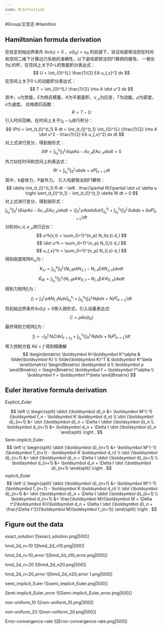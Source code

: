 ```yaml
---
icon: OcInfinity16
---
```


 #Group/王崇志  #Hamilton
## Hamiltonian  formula derivation

在给定初始边界条件 $\delta u(t_1) = 0$ 、$u (t_0) = u_0$ 的前提下，验证哈密顿法则在时间和空间二维下计算动力系统的准确性，以下是哈密顿法则F1算例的推导。
一根长为$L$的杆，在空间上关于0-L的势能积分表达式：
$$
U = \int_{0}^{L} \frac{1}{2} EA u_{,x}^2 dx
$$
在空间上关于0-L的动能积分表达式：
$$
T = \int_{0}^{L} \frac{1}{2} \rho A \dot u^2 dx
$$
其中，$u$为势能，$E$为杨氏模量，$A$为平面面积，$u_{,x}$为应变，$T$为动能，$ρ$为密度，$\dot u$为速度。
拉格朗日函数：
$$
R = T-U
$$
引入时间范畴，在时间上关于$t_0 - t_1$进行积分：
$$
\Phi = \int_{t_0}^{t_1} R dt = \int_{t_0}^{t_1} \int_{0}^{L} (\frac{1}{2} \rho A \dot u^2 - \frac{1}{2} EA u_{,x}^2) dx dt
$$
对上式进行变分，得到弱形式：
$$
\delta \Phi = \int_{t_0}^{t_1} \int_{0}^{L} \delta \dot u \rho A \dot u - \delta u_{,x} EA u_{,x} dx dt = 0
$$
外力功在时间和空间上的表达式：
$$
W = \int_{t_0}^{t_1} \int_{0}^{L}ub dx  +uP \vert_{x=L} dt
$$
其中，b是体力，P是外力。
引入哈密顿法则F1算例：
$$
\delta \int_{t_0}^{t_1} R dt - \left . \frac{\partial R}{\partial \dot u} \delta u \right \vert_{t_0}^{t_1} - \int_{t_0}^{t_1} \delta W dt = 0
$$
对上式进行变分，得到弱形式：
$$
 \int_{t_0}^{t_1} \int_{0}^{L} (\delta \dot u \rho A \dot u - \delta u_{,x} EA u_{,x}) dx dt = (\int_{0}^{L} \rho A \dot udx \delta u)t \vert_{t_0}^{t_1} + \int_{t_0}^{t_1} (\int_{0}^{L} \delta ub dx  + \delta uP \vert_{x=L} )dt
$$
分别对$u, \dot u , u_{,x}$进行近似：
$$
u^h(x,t) = \sum_{I=1}^{n_p} N_I(x,t) d_I
$$
$$
\dot u^h = \sum_{I=1}^{n_p} N_{I,t} d_I
$$
$$
u_{,x}^h = \sum_{I=1}^{n_p} N_{I,x} d_I
$$
得到刚度矩阵$K_{IJ}$为：
$$
K_{IJ} = \int_{t_0}^{t_1} \int_{0}^{L} (N_{I,t} \rho A N_{J,t} - N_{I,x}EAN_{J,x})dxdt
$$
$$
\tilde K_{IK} = \int_{t_0}^{t_1} \int_{0}^{L} (N_{I,t} \rho A \Psi_{K,t} - N_{I,x}EA\Psi_{K,x})dxdt
$$
得到力矩阵$f_I$为：
$$
f_{I} = \int_{0}^{L} \rho A N_{I,t} N_I dx \vert_{t_0}^{t_1} + \int_{t_0}^{t_1} (\int_{0}^{L} N_{I} b dx + N_{I} P \vert_{x=L})dt
$$
将初始边界条件$\delta u (t_1) = 0$带入弱形式，引入动量表达式:
$$
C = \rho A \dot u(t_0)
$$
最终得到力矩阵$f_I$为：
$$
f_{I} = - \int_{0}^{L} N_I C dx \vert_{t = t_0}  + \int_{t_0}^{t_1} (\int_{0}^{L} N_{I} b dx + N_{I} P \vert_{x=L})dt
$$
带入控制方程 $Kd = f$ 得到精确解
$$
\begin{bmatrix}
\boldsymbol K+\boldsymbol K^\alpha & \tilde{\boldsymbol K} \\
\tilde{\boldsymbol K}^T & \boldsymbol K^\beta 
\end{bmatrix}
\begin{Bmatrix}
\boldsymbol d \\ \boldsymbol p
\end{Bmatrix} =
\begin{Bmatrix}
\boldsymbol f + \boldsymbol f^\alpha \\
\boldsymbol f + \boldsymbol f^\beta
\end{Bmatrix}
$$

## Euler iterative formula derivation

Explicit_Euler

$$
\left \{
\begin{split}
\ddot {\boldsymbol d}_n &= \boldsymbol M^{-1} (\boldsymbol f_n - \boldsymbol K \boldsymbol d_n) \\
\dot {\boldsymbol d}_{n+1} &= \dot {\boldsymbol d}_n + \Delta t \ddot {\boldsymbol d}_n \\
\boldsymbol d_{n+1} &= \boldsymbol d_n + \Delta t \dot {\boldsymbol d}_n
\end{split}
\right . 
$$ 
Semi-implicit_Euler
$$
\left \{
\begin{split}
\ddot {\boldsymbol d}_{n+1} &= \boldsymbol M^{-1} (\boldsymbol f_{n+1} - \boldsymbol K \boldsymbol d_n) \\
\dot {\boldsymbol d}_{n+1} &= \dot {\boldsymbol d}_n + \Delta t \ddot {\boldsymbol d}_{n+1} \\
\boldsymbol d_{n+1} &= \boldsymbol d_n + \Delta t \dot {\boldsymbol d}_{n+1}
\end{split}
\right . 
$$
mplicit_Euler
$$
\left \{
\begin{split}
\ddot {\boldsymbol d}_{n+1} &= \boldsymbol M^{-1} (\boldsymbol f_{n+1} - \boldsymbol K \boldsymbol d_n) \\
\dot {\boldsymbol d}_{n+1} &= \dot {\boldsymbol d}_n + \Delta t \ddot {\boldsymbol d}_{n+1} \\
\boldsymbol d_{n+1} &= \frac{\boldsymbol M}{\boldsymbol M + \Delta t^2\boldsymbol K}(\boldsymbol d_n + \Delta t \dot {\boldsymbol d}_n + \frac{\Delta t^2}{\boldsymbol M}\boldsymbol f_{n+1})
\end{split}
\right . 
$$

## Figure out the data

exact_solution
![[exact_solution.png|500]]


hmd_2d_n=10
![[hmd_2d_n10.png|500]]


hmd_2d_n=10_error
![[hmd_2d_n10_error.png|500]]

hmd_2d_n=20
![[hmd_2d_n20.png|500]]


hmd_2d_n=20_error
![[hmd_2d_n20_error 1.png|500]]


semi_implicit_Euler
![[semi_implicit_Euler.png|500]]


Semi-implicit_Euler_error
![[Semi-implicit_Euler_error.png|500]]


non-uniform_10
![[non-uniform_10.png|500]]


non-uniform_20
![[non-uniform_20.png|500]]


Error-convergence-rate
![[Error-convergence-rate.png|500]]